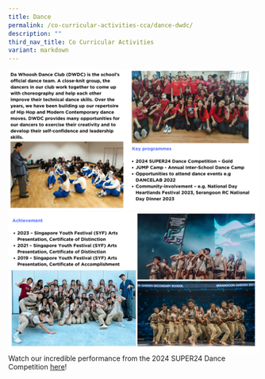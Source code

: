 ```yaml
---
title: Dance
permalink: /co-curricular-activities-cca/dance-dwdc/
description: ""
third_nav_title: Co Curricular Activities
variant: markdown
---
```

![](/images/dance2024__1_.png)
![](/images/dance2024__2_.png)
Watch our incredible performance from the 2024 SUPER24 Dance Competition [here](https://youtu.be/aFqdGfOePTQ?si=N643KwHJ7YYX6jci )!
